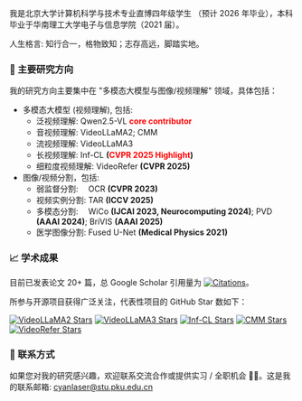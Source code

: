 我是北京大学计算机科学与技术专业直博四年级学生 （预计 2026 年毕业），本科毕业于华南理工大学电子与信息学院（2021 届）。

人生格言: 知行合一，格物致知；志存高远，脚踏实地。

### 📌 主要研究方向

我的研究方向主要集中在 "多模态大模型与图像/视频理解" 领域，具体包括：

* 多模态大模型 (视频理解), 包括:
    * 泛视频理解: Qwen2.5-VL **<font color="red">core contributor</font>**
    * 音视频理解: VideoLLaMA2; CMM
    * 流视频理解: VideoLLaMA3
    * 长视频理解: Inf-CL **(<font color="red">CVPR 2025 Highlight</font>)**
    * 细粒度视频理解: VideoRefer **(CVPR 2025)**
* 图像/视频分割，包括:
    * 弱监督分割:&emsp; OCR **(CVPR 2023)**
    * 视频实例分割: TAR **(ICCV 2025)**
    * 多模态分割:&emsp; WiCo **(IJCAI 2023, Neurocomputing 2024)**; PVD **(AAAI 2024)**; BriVIS **(AAAI 2025)**
    * 医学图像分割: Fused U-Net **(Medical Physics 2021)**

### 📈 学术成果

目前已发表论文 20+ 篇，总 Google Scholar 引用量为 <a href="https://scholar.google.com/citations?user=Jkkp8JAAAAAJ" target="_blank">
<img src=" https://img.shields.io/endpoint?logo=Google%20Scholar&url=https%3A%2F%2Fcdn.jsdelivr.net%2Fgh%2Fclownrat6%2Fclownrat6.github.io@google-scholar-stats%2Fgoogle_scholar_crawler%2Fresults%2Fgs_data_shieldsio.json&labelColor=f6f6f6&color=9cf&style=flat&label=citations" alt="Citations"></a>。

所参与开源项目获得广泛关注，代表性项目的 GitHub Star 数如下：

<a href=" https://github.com/DAMO-NLP-SG/VideoLLaMA2 " target="_blank"><img src="https://img.shields.io/github/stars/DAMO-NLP-SG/VideoLLaMA2?style=social&label=VideoLLaMA2+Stars" alt="VideoLLaMA2 Stars"></a> <a href=" https://github.com/DAMO-NLP-SG/VideoLLaMA3 " target="_blank"><img src="https://img.shields.io/github/stars/DAMO-NLP-SG/VideoLLaMA3?style=social&label=VideoLLaMA3+Stars" alt="VideoLLaMA3 Stars"></a> <a href=" https://github.com/DAMO-NLP-SG/Inf-CL" target="_blank"><img src="https://img.shields.io/github/stars/DAMO-NLP-SG/Inf-CL?style=social&label=Inf-CL+Stars" alt="Inf-CL Stars"></a> <a href=" https://github.com/DAMO-NLP-SG/CMM" target="_blank"><img src="https://img.shields.io/github/stars/DAMO-NLP-SG/CMM?style=social&label=CMM+Stars" alt="CMM Stars"></a> <a href=" https://github.com/DAMO-NLP-SG/VideoRefer " target="_blank"><img src="https://img.shields.io/github/stars/DAMO-NLP-SG/VideoRefer?style=social&label=VideoRefer+Stars" alt="VideoRefer Stars"></a> 

### 💬 联系方式

如果您对我的研究感兴趣，欢迎联系交流合作或提供实习 / 全职机会 🙏🙏。这是我的联系邮箱: cyanlaser@stu.pku.edu.cn

